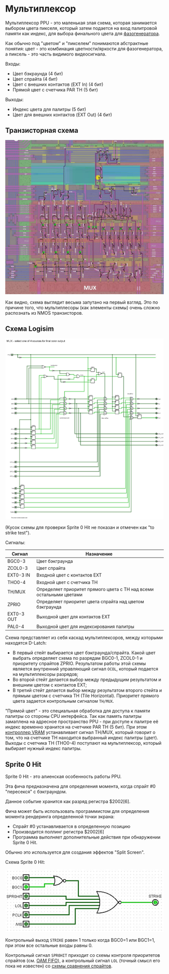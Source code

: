 # Мультиплексор

Мультиплексор PPU - это маленькая злая схема, которая занимается выбором цвета пикселя, который затем подается на вход палитровой памяти как индекс, для выбора финального цвета для [фазогенератора](video_out.md).

Как обычно под "цветом" и "пикселем" понимаются абстрактные понятия: цвет - это комбинация цветности/яркости для фазогенератора, а пиксель - это часть видимого видеосигнала. 

Входы:
- Цвет бэкраунда (4 бит)
- Цвет спрайта (4 бит)
- Цвет с внешних контактов (EXT In) (4 бит)
- Прямой цвет с счетчика PAR TH (5 бит)

Выходы:
- Индекс цвета для палитры (5 бит)
- Цвет для внешних контактов (EXT Out) (4 бит)

## Транзисторная схема

![ppu_mux](/BreakingNESWiki/imgstore/ppu_mux.jpg)

Как видно, схема выглядит весьма запутано на первый взгляд. Это по причине того, что мультиплесоры (как элементы схемы) очень сложно распознать из NMOS транзисторов.

## Схема Logisim

![ppu_mux_logisim](/BreakingNESWiki/imgstore/ppu_mux_logisim.jpg)

(Кусок схемы для проверки Sprite 0 Hit не показан и отмечен как "to strike test").

Сигналы:

|Сигнал|Назначение|
|---|---|
|BGC0-3|Цвет бэкграунда|
|ZCOL0-3|Цвет спрайта|
|EXT0-3 IN|Входной цвет с контактов EXT|
|THO0-4|Входной цвет с счетчика TH|
|TH/MUX|Определяет приоритет прямого цвета с TH над всеми остальными цветами|
|ZPRIO|Определяет приоритет цвета спрайта над цветом бэкграунда|
|EXT0-3 OUT|Выходной цвет для контактов EXT|
|PAL0-4|Выходной цвет для индексирования палитры|

Схема представляет из себя каскад мультиплексоров, между которыми находятся D-Latch:
- В первый стейт выбирается цвет бэкграунда/спрайта. Какой цвет выбрать определяет схема по разрядам BGC0-1, ZCOL0-1 и приоритету спрайтов ZPRIO. Результатом работы этой схемы является внутренний управляющий сигнал `OCOL`, который подается на мультиплексоры разрядов;
- Во второй стейт делается выбор между предыдущим результатом и внешним цветом с контактов EXT;
- В третий стейт делается выбор между результатом второго стейта и прямым цветом с счетчика TH (Tile Horizontal). Приоритет прямого цвета задается контрольным сигналом `TH/MUX`.

"Прямой цвет" - это специальная обработка для доступа к памяти палитры со стороны CPU интерфейса. Так как память палитры замаплена на адресное пространство PPU - при доступе к палитре её индекс временно хранится на счетчике PAR TH (5 бит). При этом [контроллер VRAM](vram_ctrl.md) устанавливает сигнал TH/MUX, который говорит о том, что на счетчике TH находится выбранный индекс палитры (цвет). Выходы с счетчика TH (THO0-4) поступают на мультиплексор, который выбирает нужный индекс палитры.

## Sprite 0 Hit

Sprite 0 Hit - это алиенская особенность работы PPU.

Эта фича предназначена для определения момента, когда спрайт #0 "пересекся" с бэкграундом.

Данное событие хранится как разряд регистра $2002[6].

Фича может быть использовать программистом для определения момента рендеринга определенной точки экрана:
- Спрайт #0 устанавливается в определенную позицию
- Производится поллинг регистра $2002[6]
- Программа выполняет дополнительные действия при обнаружении Sprite 0 Hit.

Обычно это используется для создания эффектов "Split Screen".

Схема Sprite 0 Hit:

![spr0hit](/BreakingNESWiki/imgstore/spr0hit.jpg)

Контрольный выход `STRIKE` равен 1 только когда BGC0=1 или BGC1=1, при этом все остальные входы равны 0.

Контрольный сигнал `SPR0HIT` приходит со схемы контроля приоритетов спрайтов (см. [OAM FIFO](fifo.md)), а контрольный сигнал `LOL` (точный смысл его пока не известен) со [схемы сравнения спрайтов](sprite_eval.md).
